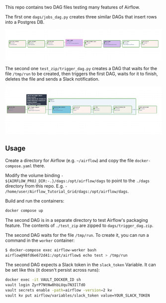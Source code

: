 This repo contains two DAG files testing many features of Airflow.

The first one `dags/jobs_dag.py` creates three similar DAGs that insert rows into a Postgres DB.

![First DAG](./img/db_dag.png)

The second one `test_zip/trigger_dag.py` creates a DAG that waits for the file `/tmp/run` to be created,
then triggers the first DAG, waits for it to finish, deletes the file and sends a Slack notification.

![Secnd DAG](./img/trigger_dag.png)


## Usage

Create a directory for Airflow (e.g. `~/airflow`)
and copy the file `docker-compose.yaml` there.

Modify the volume binding `- ${AIRFLOW_PROJ_DIR:-.}/dags:/opt/airflow/dags`
to point to the `./dags` directory from this repo.
E.g. `- /home/user/Airflow_Tutorial_Grid/dags:/opt/airflow/dags`.

Build and run the containers:
```sh
docker compose up
```


The second DAG is in a separate directory to test Airflow's packaging feature.
The contents of `./test_zip` are zipped to `dags/trigger_dag.zip`.

The second DAG waits for the file `/tmp/run`.
To create it, you can run a command in the `worker` container:
```sh
$ docker-compose exec airflow-worker bash
airflow@98fd6e672d41:/opt/airflow$ echo test > /tmp/run
```

The second DAG expects a Slack token in the `slack_token` Variable.
It can be set like this (it doesn't persist across runs):
```sh
docker exec -it VAULT_DOCKER_ID sh
vault login ZyrP7NtNw0hbLUqu7N3IlTdO
vault secrets enable -path=airflow -version=2 kv
vault kv put airflow/variables/slack_token value=YOUR_SLACK_TOKEN
```
